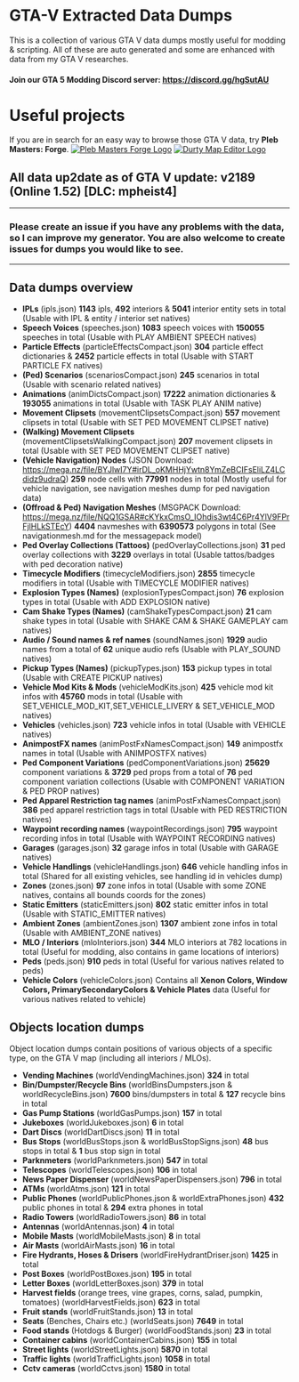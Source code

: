 # GTA-V Extracted Data Dumps
This is a collection of various GTA V data dumps mostly useful for modding &amp; scripting. All of these are auto generated and some are enhanced with data from my GTA V researches.
#### Join our GTA 5 Modding Discord server: https://discord.gg/hgSutAU
# Useful projects
If you are in search for an easy way to browse those GTA V data, try **Pleb Masters: Forge**.
[![Pleb Masters Forge Logo](https://i.imgur.com/hotlSPf.png)](https://forge.plebmasters.de)
[![Durty Map Editor Logo](https://i.imgur.com/WsRJv3u.png)](https://discord.gg/hgSutAU)

## All data up2date as of GTA V update: **v2189 (Online 1.52) [DLC: mpheist4]**
---
### Please create an issue if you have any problems with the data, so I can improve my generator. You are also welcome to create issues for dumps you would like to see.
---
## **Data dumps overview**
- **IPLs** (ipls.json) **1143** ipls, **492** interiors & **5041** interior entity sets in total (Usable with IPL & entity / interior set natives)
- **Speech Voices** (speeches.json) **1083** speech voices with **150055** speeches in total (Usable with PLAY AMBIENT SPEECH natives)
- **Particle Effects** (particleEffectsCompact.json) **304** particle effect dictionaries & **2452** particle effects in total (Usable with START PARTICLE FX natives)
- **(Ped) Scenarios** (scenariosCompact.json) **245** scenarios in total (Usable with scenario related natives)
- **Animations** (animDictsCompact.json) **17222** animation dictionaries & **193055** animations in total (Usable with TASK PLAY ANIM native)
- **Movement Clipsets** (movementClipsetsCompact.json) **557** movement clipsets in total (Usable with SET PED MOVEMENT CLIPSET native)
- **(Walking) Movement Clipsets** (movementClipsetsWalkingCompact.json) **207** movement clipsets in total (Usable with SET PED MOVEMENT CLIPSET native)
- **(Vehicle Navigation) Nodes** (JSON Download: https://mega.nz/file/BYJlwI7Y#irDL_oKMHHjYwtn8YmZeBCIFsEliLZ4LCdidz9udraQ) **259** node cells with **77991** nodes in total (Mostly useful for vehicle navigation, see navigation meshes dump for ped navigation data)
- **(Offroad & Ped) Navigation Meshes** (MSGPACK Download: https://mega.nz/file/NQQ1GSAR#cKYkxCmsO_IOhdis3wt4C6Pr4YlV9FPrFjlHLkSTEcY) **4404** navmeshes with **6390573** polygons in total (See navigationmesh.md for the messagepack model)
- **Ped Overlay Collections (Tattoos)** (pedOverlayCollections.json) **31** ped overlay collections with **3229** overlays in total (Usable tattos/badges with ped decoration native)
- **Timecycle Modifiers** (timecycleModifiers.json) **2855** timecycle modifiers in total (Usable with TIMECYCLE MODIFIER natives)
- **Explosion Types (Names)** (explosionTypesCompact.json) **76** explosion types in total (Usable with ADD EXPLOSION native)
- **Cam Shake Types (Names)** (camShakeTypesCompact.json) **21** cam shake types in total (Usable with SHAKE CAM & SHAKE GAMEPLAY cam natives)
- **Audio / Sound names & ref names** (soundNames.json) **1929** audio names from a total of **62** unique audio refs (Usable with PLAY_SOUND natives)
- **Pickup Types (Names)** (pickupTypes.json) **153** pickup types in total (Usable with CREATE PICKUP natives)
- **Vehicle Mod Kits & Mods** (vehicleModKits.json) **425** vehicle mod kit infos with **45760** mods in total (Usable with SET_VEHICLE_MOD_KIT,SET_VEHICLE_LIVERY & SET_VEHICLE_MOD natives)
- **Vehicles** (vehicles.json) **723** vehicle infos in total (Usable with VEHICLE natives)
- **AnimpostFX names** (animPostFxNamesCompact.json) **149** animpostfx names in total (Usable with ANIMPOSTFX natives)
- **Ped Component Variations** (pedComponentVariations.json) **25629** component variations & **3729** ped props from a total of **76** ped component variation collections (Usable with COMPONENT VARIATION & PED PROP natives)
- **Ped Apparel Restriction tag names** (animPostFxNamesCompact.json) **386** ped apparel restriction tags in total (Usable with PED RESTRICTION natives)
- **Waypoint recording names** (waypointRecordings.json) **795** waypoint recording infos in total (Usable with WAYPOINT RECORDING natives)
- **Garages** (garages.json) **32** garage infos in total (Usable with GARAGE natives)
- **Vehicle Handlings** (vehicleHandlings.json) **646** vehicle handling infos in total (Shared for all existing vehicles, see handling id in vehicles dump)
- **Zones** (zones.json) **97** zone infos in total (Usable with some ZONE natives, contains all bounds coords for the zones)
- **Static Emitters** (staticEmitters.json) **802** static emitter infos in total (Usable with STATIC_EMITTER natives)
- **Ambient Zones** (ambientZones.json) **1307** ambient zone infos in total (Usable with AMBIENT_ZONE natives)
- **MLO / Interiors** (mloInteriors.json) **344** MLO interiors at 782 locations in total (Useful for modding, also contains in game locations of interiors)
- **Peds** (peds.json) **910** peds in total (Useful for various natives related to peds)
- **Vehicle Colors** (vehicleColors.json) Contains all **Xenon Colors, Window Colors, PrimarySecondaryColors & Vehicle Plates** data (Useful for various natives related to vehicle)

## **Objects location dumps**
Object location dumps contain positions of various objects of a specific type, on the GTA V map (including all interiors / MLOs).
- **Vending Machines** (worldVendingMachines.json) **324** in total
- **Bin/Dumpster/Recycle Bins** (worldBinsDumpsters.json & worldRecycleBins.json) **7600** bins/dumpsters in total & **127** recycle bins in total
- **Gas Pump Stations** (worldGasPumps.json) **157** in total
- **Jukeboxes** (worldJukeboxes.json) **6** in total
- **Dart Discs** (worldDartDiscs.json) **11** in total
- **Bus Stops** (worldBusStops.json & worldBusStopSigns.json) **48** bus stops in total & **1** bus stop sign in total
- **Parknmeters** (worldParknmeters.json) **547** in total
- **Telescopes** (worldTelescopes.json) **106** in total
- **News Paper Dispenser** (worldNewsPaperDispensers.json) **796** in total
- **ATMs** (worldAtms.json) **121** in total
- **Public Phones** (worldPublicPhones.json & worldExtraPhones.json) **432** public phones in total & **294** extra phones in total
- **Radio Towers** (worldRadioTowers.json) **86** in total
- **Antennas** (worldAntennas.json) **4** in total
- **Mobile Masts** (worldMobileMasts.json) **8** in total
- **Air Masts** (worldAirMasts.json) **16** in total
- **Fire Hydrants, Hoses & Drisers** (worldFireHydrantDriser.json) **1425** in total
- **Post Boxes** (worldPostBoxes.json) **195** in total
- **Letter Boxes** (worldLetterBoxes.json) **379** in total
- **Harvest fields** (orange trees, vine grapes, corns, salad, pumpkin, tomatoes) (worldHarvestFields.json) **623** in total
- **Fruit stands** (worldFruitStands.json) **13** in total
- **Seats** (Benches, Chairs etc.) (worldSeats.json) **7649** in total
- **Food stands** (Hotdogs & Burger) (worldFoodStands.json) **23** in total
- **Container cabins** (worldContainerCabins.json) **155** in total
- **Street lights** (worldStreetLights.json) **5870** in total
- **Traffic lights** (worldTrafficLights.json) **1058** in total
- **Cctv cameras** (worldCctvs.json) **1580** in total